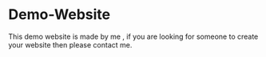 # Demo-Website
This demo website  is made by me , if you are looking for someone to create your website then please contact me.
